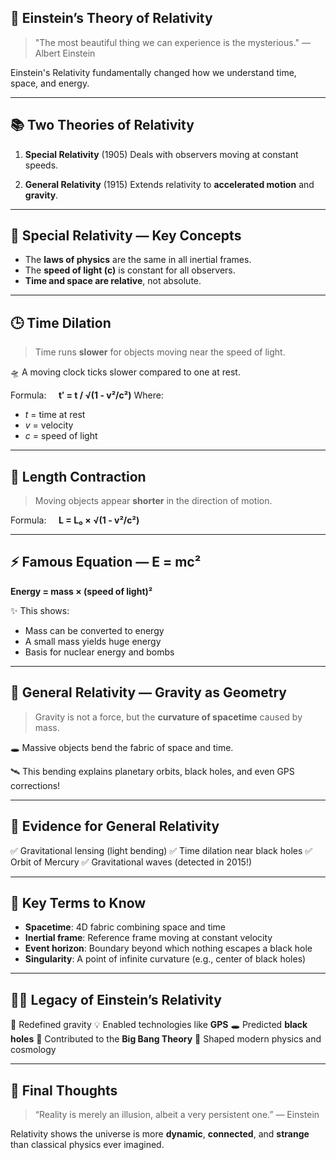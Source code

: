 
## 🧠 Einstein’s Theory of Relativity

> "The most beautiful thing we can experience is the mysterious." — Albert Einstein

Einstein's Relativity fundamentally changed how we understand time, space, and energy.

---

## 📚 Two Theories of Relativity

1. **Special Relativity** (1905)
   Deals with observers moving at constant speeds.

2. **General Relativity** (1915)
   Extends relativity to **accelerated motion** and **gravity**.

---

## 🔁 Special Relativity — Key Concepts

* The **laws of physics** are the same in all inertial frames.
* The **speed of light (c)** is constant for all observers.
* **Time and space are relative**, not absolute.

---

## 🕒 Time Dilation

> Time runs **slower** for objects moving near the speed of light.

🛸 A moving clock ticks slower compared to one at rest.

Formula:
    **t′ = t / √(1 - v²/c²)**
Where:

* *t* = time at rest
* *v* = velocity
* *c* = speed of light

---

## 📏 Length Contraction

> Moving objects appear **shorter** in the direction of motion.

Formula:
    **L = L₀ × √(1 - v²/c²)**

---

## ⚡ Famous Equation — E = mc²

**Energy = mass × (speed of light)²**

✨ This shows:

* Mass can be converted to energy
* A small mass yields huge energy
* Basis for nuclear energy and bombs

---

## 🌌 General Relativity — Gravity as Geometry

> Gravity is not a force, but the **curvature of spacetime** caused by mass.

🕳️ Massive objects bend the fabric of space and time.

🛰️ This bending explains planetary orbits, black holes, and even GPS corrections!

---

## 🌠 Evidence for General Relativity

✅ Gravitational lensing (light bending)
✅ Time dilation near black holes
✅ Orbit of Mercury
✅ Gravitational waves (detected in 2015!)

---

## 🧪 Key Terms to Know

* **Spacetime**: 4D fabric combining space and time
* **Inertial frame**: Reference frame moving at constant velocity
* **Event horizon**: Boundary beyond which nothing escapes a black hole
* **Singularity**: A point of infinite curvature (e.g., center of black holes)

---

## 🧑‍🔬 Legacy of Einstein’s Relativity

🔭 Redefined gravity
💡 Enabled technologies like **GPS**
🕳️ Predicted **black holes**
🌌 Contributed to the **Big Bang Theory**
🧬 Shaped modern physics and cosmology

---

## 🧠 Final Thoughts

> “Reality is merely an illusion, albeit a very persistent one.” — Einstein

Relativity shows the universe is more **dynamic**, **connected**, and **strange** than classical physics ever imagined.

